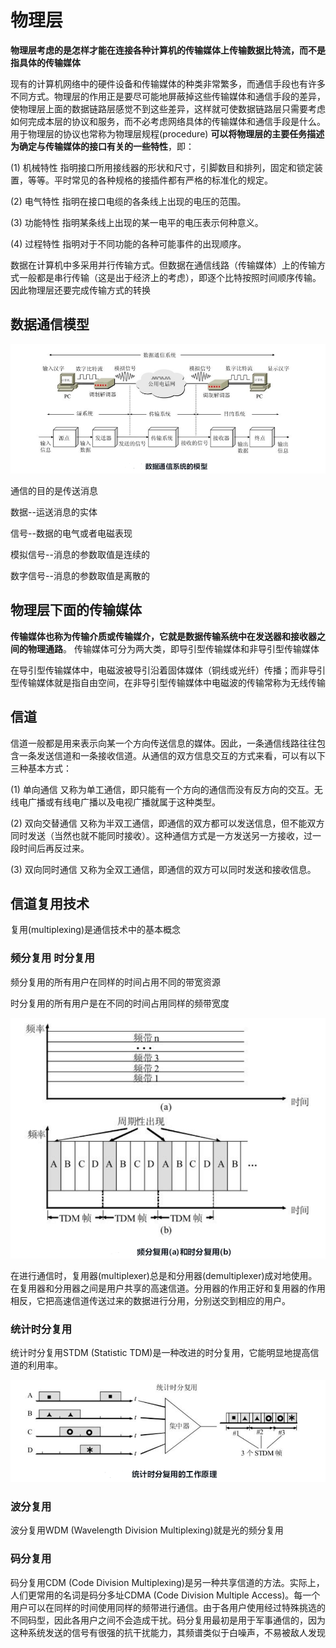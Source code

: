 # 物理层

**物理层考虑的是怎样才能在连接各种计算机的传输媒体上传输数据比特流，而不是指具体的传输媒体**

现有的计算机网络中的硬件设备和传输媒体的种类非常繁多，而通信手段也有许多不同方式。物理层的作用正是要尽可能地屏蔽掉这些传输媒体和通信手段的差异，使物理层上面的数据链路层感觉不到这些差异，这样就可使数据链路层只需要考虑如何完成本层的协议和服务，而不必考虑网络具体的传输媒体和通信手段是什么。用于物理层的协议也常称为物理层规程(procedure)
**可以将物理层的主要任务描述为确定与传输媒体的接口有关的一些特性**，即：

(1) 机械特性 指明接口所用接线器的形状和尺寸，引脚数目和排列，固定和锁定装置，等等。平时常见的各种规格的接插件都有严格的标准化的规定。

(2) 电气特性 指明在接口电缆的各条线上出现的电压的范围。

(3) 功能特性 指明某条线上出现的某一电平的电压表示何种意义。

(4) 过程特性 指明对于不同功能的各种可能事件的出现顺序。

数据在计算机中多采用并行传输方式。但数据在通信线路（传输媒体）上的传输方式一般都是串行传输（这是出于经济上的考虑），即逐个比特按照时间顺序传输。因此物理层还要完成传输方式的转换

## 数据通信模型

![image-20200321185031495](images/image-数据通信系统的模型png)

通信的目的是传送消息

数据--运送消息的实体

信号--数据的电气或者电磁表现

模拟信号--消息的参数取值是连续的

数字信号--消息的参数取值是离散的

## 物理层下面的传输媒体

**传输媒体也称为传输介质或传输媒介，它就是数据传输系统中在发送器和接收器之间的物理通路**。
传输媒体可分为两大类，即导引型传输媒体和非导引型传输媒体

在导引型传输媒体中，电磁波被导引沿着固体媒体（铜线或光纤）传播；而非导引型传输媒体就是指自由空间，在非导引型传输媒体中电磁波的传输常称为无线传输

## 信道

信道一般都是用来表示向某一个方向传送信息的媒体。因此，一条通信线路往往包含一条发送信道和一条接收信道。从通信的双方信息交互的方式来看，可以有以下三种基本方式：

(1) 单向通信 又称为单工通信，即只能有一个方向的通信而没有反方向的交互。无线电广播或有线电广播以及电视广播就属于这种类型。

(2) 双向交替通信 又称为半双工通信，即通信的双方都可以发送信息，但不能双方同时发送（当然也就不能同时接收）。这种通信方式是一方发送另一方接收，过一段时间后再反过来。

(3) 双向同时通信 又称为全双工通信，即通信的双方可以同时发送和接收信息。

## 信道复用技术

复用(multiplexing)是通信技术中的基本概念

### 频分复用 时分复用

频分复用的所有用户在同样的时间占用不同的带宽资源

时分复用的所有用户是在不同的时间占用同样的频带宽度

![image-20200321183726806](images/时分复用和频分复用.png)

在进行通信时，复用器(multiplexer)总是和分用器(demultiplexer)成对地使用。在复用器和分用器之间是用户共享的高速信道。分用器的作用正好和复用器的作用相反，它把高速信道传送过来的数据进行分用，分别送交到相应的用户。

### 统计时分复用

统计时分复用STDM (Statistic TDM)是一种改进的时分复用，它能明显地提高信道的利用率。

![image-20200321183905424](images/统计时分复用.png)

### 波分复用

波分复用WDM (Wavelength Division Multiplexing)就是光的频分复用

### 码分复用

码分复用CDM (Code Division Multiplexing)是另一种共享信道的方法。实际上，人们更常用的名词是码分多址CDMA (Code Division Multiple Access)。每一个用户可以在同样的时间使用同样的频带进行通信。由于各用户使用经过特殊挑选的不同码型，因此各用户之间不会造成干扰。码分复用最初是用于军事通信的，因为这种系统发送的信号有很强的抗干扰能力，其频谱类似于白噪声，不易被敌人发现
